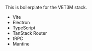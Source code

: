 This is boilerplate for the VET3M stack.

- Vite
- Electron
- TypeScript
- TanStack Router
- tRPC
- Mantine
